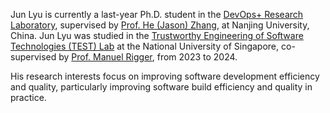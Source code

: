 Jun Lyu is currently a last-year Ph.D. student in the [DevOps+ Research Laboratory](http://softeng.nju.edu.cn/), supervised by [Prof. He (Jason) Zhang](https://software.nju.edu.cn//hezhang/index.html), at Nanjing University, China. Jun Lyu was studied in the [Trustworthy Engineering of Software Technologies (TEST) Lab](https://nus-test.github.io/) at the National University of Singapore, co-supervised by [Prof. Manuel Rigger](https://www.manuelrigger.at/), from 2023 to 2024.

His research interests focus on improving software development efficiency and quality, particularly improving software build efficiency and quality in practice.
